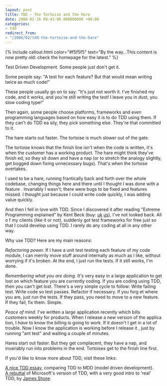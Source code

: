 ```yaml
---
layout: post
title: TDD ~ The Tortoise and the Hare
date: 2006-02-16 09:43:00.000000000 +00:00
categories:
- tdd
redirect_from:
- "/2006/02/tdd-the-tortoise-and-the-hare"
---
```

{% include callout.html color="#f5f5f5" text="By the way...This content is now pretty old: check the homepage for the latest." %}
<p>Test Driven Development. Some people just don't get it.</p>
<p>Some people say: "A test for each feature? But that would mean writing twice as much code!"</p>
<p>These people usually go on to say: "It's just not worth it. I've finished my code, and it works, and you're still writing the test! I leave you in dust, 
you slow coding type!"</p>
<p>Then again, some people choose platforms, frameworks and even programming languages based on how easy it is to do TDD using them. If they can't do TDD ea
sily, they pick something else. They're that committed to it.</p>
<p>The hare starts out faster. The tortoise is much slower out of the gate. </p>
<p>The tortoise knows that the finish line isn't when the code is written, it's when the customer has a working product. The hare might think they've finish
ed, so they sit down and have a nap (or to stretch the analogy slightly, get bogged down fixing unnecessary bugs). That's when the tortoise overtakes.</p>
<p>I used to be a hare, running frantically back and forth over the whole codebase, changing things here and there until I thought I was done with a feature
. Invariably I wasn't; there were bugs to be fixed and features missed. I thought just because I could write code quickly, I was adding value quickly.</p>
<p>And then I fell in love with TDD. Since I discovered it after reading "Extreme Programming explained"  by Kent Beck (buy: <a href="http://www.amazon.co.u
k/exec/obidos/redirect?link_code=ur2&amp;tag=chrisparsonbl-21&amp;camp=1634&amp;creative=6738&amp;path=ASIN%2F0201616416">uk</a>   <a href="http://www.amazo
n.co.uk/exec/obidos/redirect?link_code=ur2&amp;tag=chrisparsonbl-21&amp;camp=1634&amp;creative=6738&amp;path=http%3A%2F%2Fwww.amazon.com%2Fgp%2Fproduct%2F03
21278658%2Fref%3Dpd_kar_gw_1%3F%255Fencoding%3DUTF8%252CUTF8%26ref%3Dpd%255Fkar%255Fgw%255F1%26v%3Dglance%26n%3D283155">us</a>), I've not looked back. All o
f my clients (like it or not), suddenly got test frameworks for free just so that I could develop using TDD. I rarely do any coding at all in any other way.
</p>
<p>Why use TDD? Here are my main reasons:</p>
<p><em>Refactoring power.</em> If I have a unit test testing each feature of my code module, I can merrily move stuff around internally as much as I like, 
without worrying if it's broken. At the end, I just run the tests. If it still works, I'm done.</p>
<p><em>Remembering what you are doing.</em> It's very easy in a large application to get lost on which feature you are currently coding. If you are coding 
using TDD, then you can't get lost. There's a very simple cycle to follow: Write failing test. Write code so test passes. Refactor if necessary. If you forg
et where you are, just run the tests. If they pass, you need to move to a new feature. If they fail, fix them. Simple.</p>
<p><em>Peace of mind.</em> I've written a large application recently which bills customers weekly for products. When I release a new version of the applica
tion, I <i>have</i> to know the billing is going to work. If it doesn't I get in a lot of trouble. Now I know the application is working before I release it
, just by running "ant test" and waiting a couple of minutes.</p>
<p>Hares start out faster. But they get complacent, they have a nap, and invariably run into problems in the end. Tortoises get to the finish line first.</p
>
<p>If you'd like to know more about TDD, visit these links:</p>
<p><a href="http://www.agiledata.org/essays/tdd.html">A nice TDD essay</a>, comparing TDD to MDD (model driven development).<br />
<a href="http://www.jamesshore.com/Blog/Microsoft-Gets-TDD-Completely-Wrong.html">A rebuttal</a> of Microsoft's version of TDD, with a very good intro to 'real' TDD, by <a href="http://www.jamesshore.com/">James Shore</a>.</p> 
